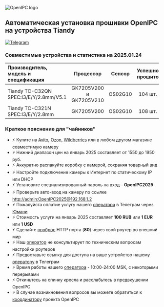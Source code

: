 ![OpenIPC logo][logo]

## Автоматическая установка прошивки OpenIPC на устройства Tiandy

[![Telegram](https://openipc.org/images/telegram_button.svg)][telegram]


### Совместимые устройства и статистика на 2025.01.24

| Производитель, модель и спецификация     | Процессор                | Сенсор | Успешно прошито |
|:-----------------------------------------|:------------------------:|:-------:|:---------------:|
| Tiandy TC-C32QN  SPEC:I3/E/Y/2.8mm/V5.1  | GK7205V200 и GK7205V210  | OS02G10 | 104 шт. |
| Tiandy TC-C321N  SPEC:I3/E/Y/2.8mm       | GK7205V200               | OS02G10 | 108 шт. |


### Краткое пояснение для "чайников"

- ⚡ Купите на [Avito](https://www.avito.ru/all?q=%22Tiandy%22), [Ozon](https://www.ozon.ru/search/?brand=100161143&brand_was_predicted=true&category_was_predicted=true&deny_category_prediction=true&from_global=true&text=%22Tiandy%22), [Wildberries](https://www.wildberries.ru/catalog/0/search.aspx?search=%22Tiandy%22) или в любом другом магазине совместимую камеру
- ⚡ Нижний диапазон цен на январь 2025 составляет от 1550 до 1950 руб.
- ⚡ Аккуратно распакуйте коробку с камерой, сохраняя товарный вид
- ⚡ Настройте подключение камеры к Интернет по статическому IP или DHCP
- ⚡ Установите специализированный пароль на вход - **OpenIPC2025**
- ⚡ Проверьте авто-вход на камеру по ссылке [http://admin:OpenIPC2025@192.168.1.2](http://admin:OpenIPC2025@192.168.1.2)
- ⚡ Пожалуйста оплатие услугу нашего [оператора][telegram] в Телеграм через [Юмани](https://yoomoney.ru/transfer/quickpay?requestId=353534383535313835375f37623065353334393639353164333937346237613534663732336535346532393161666131376230)
- ⚡ Стоимость услуги на январь 2025 составляет **100 RUB** или **1 EUR** или **1 USD**
- ⚡ Сделайте [проброс](https://www.google.com/search?q=%D0%BF%D1%80%D0%BE%D0%B1%D1%80%D0%BE%D1%81+%D0%BF%D0%BE%D1%80%D1%82%D0%B0+%D0%BD%D0%B0+%D1%80%D0%BE%D1%83%D1%82%D0%B5%D1%80%D0%B5&oq=%D0%BF%D1%80%D0%BE%D0%B1%D1%80%D0%BE%D1%81+%D0%BF%D0%BE%D1%80%D1%82%D0%B0+%D0%BD%D0%B0+%D1%80%D0%BE%D1%83%D1%82%D0%B5%D1%80%D0%B5&ie=UTF-8) HTTP порта (**80**) через свой роутер во внешний мир
- ⚡ Наш [оператор][telegram] не консультирует по техническим вопросам настройки роутеров
- ⚡ Предоставьте ссылку для доступа на ваше устройство нашему [оператору][telegram] в Телеграм
- ⚡ Время работы нашего [оператора][telegram] - 10:00-24:00 MSK, с некоторыми перерывами
- ⚡ Откиньтесь на спинку кресла и расслабьтесь в предвкушении OpenIPC
- ⚡ В случае возникновения вопросов вы можете обратиться к [координатору](https://t.me/flyrouter) проекта OpenIPC


[logo]: https://openipc.org/assets/openipc-logo-black.svg
[telegram]: https://t.me/co_sysop
[website]: https://openipc.org
